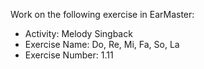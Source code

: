 Work on the following exercise in EarMaster:
- Activity: Melody Singback
- Exercise Name: Do, Re, Mi, Fa, So, La
- Exercise Number: 1.11
